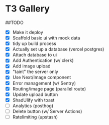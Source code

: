 # T3 Gallery

##TODO

- [x] Make it deploy
- [x] Scaffold basic ui with mock data
- [x] tidy up build process
- [x] Actually set up a database (vercel postgres)
- [x] Attach database to ui
- [x] Add Authentication (w/ clerk)
- [x] Add image upload
- [x] "taint" the server only
- [x] Use Next/Image component
- [x] Error management (w/ Sentry)
- [x] Routing/image page (parallel route)
- [x] Update upload button
- [x] ShadUIify with toast
- [ ] Analytics (posthog)
- [ ] Delete button (w/ Server Actions)
- [ ] Ratelimiting (upstash)
